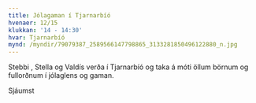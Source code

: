 ```yaml
---
title: Jólagaman í Tjarnarbíó
hvenaer: 12/15
klukkan: '14 - 14:30'
hvar: Tjarnarbíó
mynd: /myndir/79079387_2589566147798865_3133281850496122880_n.jpg
---
```

Stebbi , Stella og Valdís verða í Tjarnarbíó og taka á móti öllum börnum og fullorðnum í jólaglens og gaman.

Sjáumst
